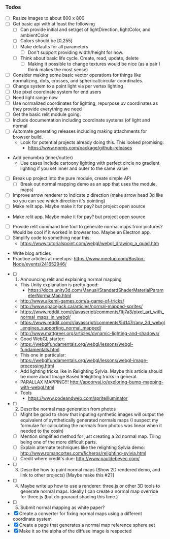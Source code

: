 ### Todos
 - [ ] Resize images to about 800 x 800
 - [ ] Get basic api with at least the following
   - [ ] Can provide initial and set/get of lightDirection, lightColor, and ambientColor
   - [ ] Colors should be [0,255]
   - [ ] Make defaults for all parameters
     - [ ] Don't support providing width/height for now.
   - [ ] Think about basic life cycle. Create, read, update, delete
     - [ ] Making it possible to change textures would be nice (as a pair I think makes the most sense)
 - [ ] Consider making some basic vector operations for things like normalizing, dots, crosses, and spherical/circular coordinates.     
 - [ ] Change system to a point light via per vertex lighting
  - [ ] Use pixel coordinate system for end users
  - [ ] Need light range now
  - [ ] Use normalized coordinates for lighting, repurpose uv coordinates as they provide everything we need
 - [ ] Get the basic relit module going.
  - [ ] Include documentation including coordinate systems (of light and normal
 - [ ] Automate generating releases including making attachments for browser build.
   - Look for potential projects already doing this. This looked promising:
     - https://www.npmjs.com/package/github-releases
 - Add penumbra (inner/outter)
   - Use cases include cartoony lighting with perfect circle no gradient lighting if you set inner and outer to the same value
 - [ ] Break up project into the pure module, create simple API
   - [ ] Break out normal mapping demo as an app that uses the module.
 maps)
 - [ ] Improve arrow renderer to indicate z direction (make arrow head 3d like so you can see which direction it's pointing)
 - [ ] Make relit app. Maybe make it for pay? but project open source
  - Make relit app. Maybe make it for pay? but project open source
  - [ ] Provide relit command line tool to generate normal maps from pictures? Would be cool if it worked in browser too. Maybe an Electron app.
 - [ ] Simplify code to something near this:
   - https://www.tutorialspoint.com/webgl/webgl_drawing_a_quad.htm
 - Write blog articles
  - Practice articles at meetups: https://www.meetup.com/Boston-Node/events/241652946/
  - [ ] 1) Announcing relit and explaining normal mapping
    - This Unity explanation is pretty good:
      - https://docs.unity3d.com/Manual/StandardShaderMaterialParameterNormalMap.html
    - http://www.alkemi-games.com/a-game-of-tricks/
    - http://www.spacejack.ca/articles/normal-mapped-sprites/
    - https://www.reddit.com/r/javascript/comments/1tj7a3/pixel_art_with_normal_maps_in_webgl/
    - https://www.reddit.com/r/javascript/comments/5d147r/any_2d_webgl_engines_supporting_normal_mapped/
    - http://www.mattgreer.org/articles/dynamic-lighting-and-shadows/
    - Good WebGL starter:
     - https://webglfundamentals.org/webgl/lessons/webgl-fundamentals.html
     - This one in particular: https://webglfundamentals.org/webgl/lessons/webgl-image-processing.html
    - Add lighting tricks like in Relighting Sylvia. Maybe this article should be more about Image Based Relighting tricks in general.
    - PARALLAX MAPPING!!! http://apoorvaj.io/exploring-bump-mapping-with-webgl.html
    - Tools
      - https://www.codeandweb.com/spriteilluminator
  - [ ] 2) Describe normal map generation from photos
    - [ ] Might be good to show that inputing synthetic images will output the equivalent of synthetically generated normals maps (I suspect my formulae for calculating the normals from photos was linear when it needed to the cosin)
    - [ ] Mention simplified method for just creating a 2d normal map. Tiling being one of the more difficult parts.
    - [ ] Explain alternate techniques like the relighting Sylvia demo: http://www.romancortes.com/ficheros/relighting-sylvia.html
     - [ ] Credit where credit's due: http://www.pauldebevec.com/
  - [ ] 3) Describe how to paint normal maps (Show 2D rendered demo, and link to other projects) [Maybe make this #2?]
  - [ ] 4) Maybe write up how to use a renderer: three.js or other 3D tools to generate normal maps. Ideally I can create a normal map override for three.js (but do gouraud shading this time.)
  - [ ] 5) Submit normal mapping as white paper?
 - [x] Create a converter for fixing normal maps using a different coordinate system
 - [x] Create a page that generates a normal map reference sphere set
 - [x] Make it so the alpha of the diffuse image is respected
